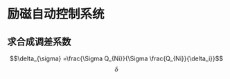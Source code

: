 # 励磁自动控制系统
## 求合成调差系数
$$\delta_{\sigma} =\frac{\Sigma Q_{Ni}}{\Sigma \frac{Q_{Ni}}{\delta_i}}$$
$$\delta$$
